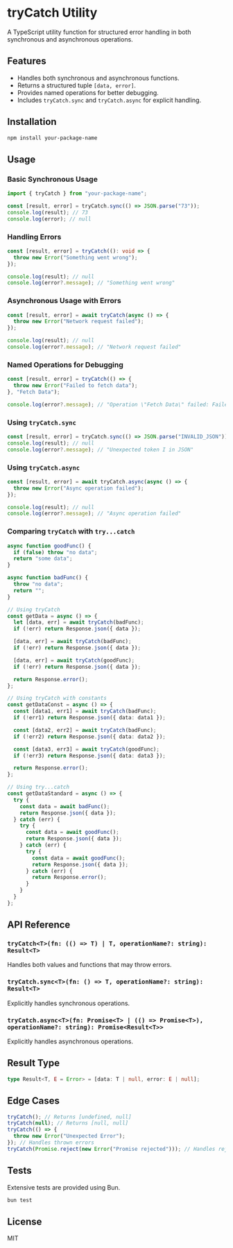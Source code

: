 # tryCatch Utility

A TypeScript utility function for structured error handling in both synchronous and asynchronous operations.

## Features

- Handles both synchronous and asynchronous functions.
- Returns a structured tuple `[data, error]`.
- Provides named operations for better debugging.
- Includes `tryCatch.sync` and `tryCatch.async` for explicit handling.

## Installation

```sh
npm install your-package-name
```

## Usage

### Basic Synchronous Usage

```ts
import { tryCatch } from "your-package-name";

const [result, error] = tryCatch.sync(() => JSON.parse("73"));
console.log(result); // 73
console.log(error); // null
```

### Handling Errors

```ts
const [result, error] = tryCatch((): void => {
  throw new Error("Something went wrong");
});

console.log(result); // null
console.log(error?.message); // "Something went wrong"
```

### Asynchronous Usage with Errors

```ts
const [result, error] = await tryCatch(async () => {
  throw new Error("Network request failed");
});

console.log(result); // null
console.log(error?.message); // "Network request failed"
```

### Named Operations for Debugging

```ts
const [result, error] = tryCatch(() => {
  throw new Error("Failed to fetch data");
}, "Fetch Data");

console.log(error?.message); // "Operation \"Fetch Data\" failed: Failed to fetch data"
```

### Using `tryCatch.sync`

```ts
const [result, error] = tryCatch.sync(() => JSON.parse("INVALID_JSON"));
console.log(result); // null
console.log(error?.message); // "Unexpected token I in JSON"
```

### Using `tryCatch.async`

```ts
const [result, error] = await tryCatch.async(async () => {
  throw new Error("Async operation failed");
});

console.log(result); // null
console.log(error?.message); // "Async operation failed"
```

### Comparing `tryCatch` with `try...catch`

```ts
async function goodFunc() {
  if (false) throw "no data";
  return "some data";
}

async function badFunc() {
  throw "no data";
  return "";
}

// Using tryCatch
const getData = async () => {
  let [data, err] = await tryCatch(badFunc);
  if (!err) return Response.json({ data });

  [data, err] = await tryCatch(badFunc);
  if (!err) return Response.json({ data });

  [data, err] = await tryCatch(goodFunc);
  if (!err) return Response.json({ data });

  return Response.error();
};

// Using tryCatch with constants
const getDataConst = async () => {
  const [data1, err1] = await tryCatch(badFunc);
  if (!err1) return Response.json({ data: data1 });

  const [data2, err2] = await tryCatch(badFunc);
  if (!err2) return Response.json({ data: data2 });

  const [data3, err3] = await tryCatch(goodFunc);
  if (!err3) return Response.json({ data: data3 });

  return Response.error();
};

// Using try...catch
const getDataStandard = async () => {
  try {
    const data = await badFunc();
    return Response.json({ data });
  } catch (err) {
    try {
      const data = await goodFunc();
      return Response.json({ data });
    } catch (err) {
      try {
        const data = await goodFunc();
        return Response.json({ data });
      } catch (err) {
        return Response.error();
      }
    }
  }
};
```

## API Reference

### `tryCatch<T>(fn: (() => T) | T, operationName?: string): Result<T>`

Handles both values and functions that may throw errors.

### `tryCatch.sync<T>(fn: () => T, operationName?: string): Result<T>`

Explicitly handles synchronous operations.

### `tryCatch.async<T>(fn: Promise<T> | (() => Promise<T>), operationName?: string): Promise<Result<T>>`

Explicitly handles asynchronous operations.

## Result Type

```ts
type Result<T, E = Error> = [data: T | null, error: E | null];
```

## Edge Cases

```ts
tryCatch(); // Returns [undefined, null]
tryCatch(null); // Returns [null, null]
tryCatch(() => {
  throw new Error("Unexpected Error");
}); // Handles thrown errors
tryCatch(Promise.reject(new Error("Promise rejected"))); // Handles rejected promises
```

## Tests

Extensive tests are provided using Bun.

```sh
bun test
```

## License

MIT
